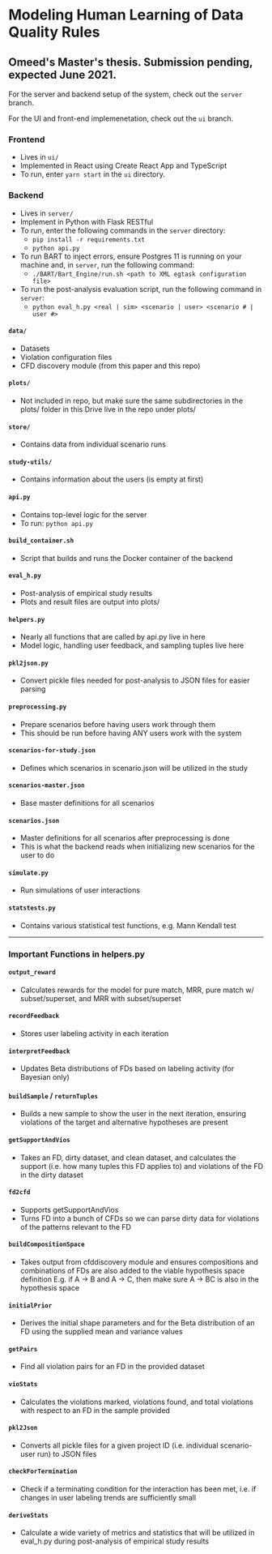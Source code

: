 # Modeling Human Learning of Data Quality Rules

## Omeed's Master's thesis. Submission pending, expected June 2021.

For the server and backend setup of the system, check out the `server` branch.

For the UI and front-end implemenetation, check out the `ui` branch.

### Frontend
- Lives in `ui/`
- Implemented in React using Create React App and TypeScript
- To run, enter `yarn start` in the `ui` directory.

### Backend
- Lives in `server/`
- Implement in Python with Flask RESTful
- To run, enter the following commands in the `server` directory:
  - `pip install -r requirements.txt`
  - `python api.py`
- To run BART to inject errors, ensure Postgres 11 is running on your machine and, in `server`, run the following command:
  - `./BART/Bart_Engine/run.sh <path to XML egtask configuration file>`
- To run the post-analysis evaluation script, run the following command in `server`:
  - `python eval_h.py <real | sim> <scenario | user> <scenario # | user #>`

#### `data/`
- Datasets
- Violation configuration files
- CFD discovery module (from this paper and this repo)

#### `plots/`
- Not included in repo, but make sure the same subdirectories in the plots/ folder in this Drive live in the repo under plots/

#### `store/`
- Contains data from individual scenario runs

#### `study-utils/`
- Contains information about the users (is empty at first)

#### `api.py`
- Contains top-level logic for the server
- To run: `python api.py`

#### `build_container.sh`
- Script that builds and runs the Docker container of the backend

#### `eval_h.py`
- Post-analysis of empirical study results
- Plots and result files are output into plots/

#### `helpers.py`
- Nearly all functions that are called by api.py live in here
- Model logic, handling user feedback, and sampling tuples live here

#### `pkl2json.py`
- Convert pickle files needed for post-analysis to JSON files for easier parsing

#### `preprocessing.py`
- Prepare scenarios before having users work through them
- This should be run before having ANY users work with the system

#### `scenarios-for-study.json`
- Defines which scenarios in scenario.json will be utilized in the study

#### `scenarios-master.json`
- Base master definitions for all scenarios

#### `scenarios.json`
- Master definitions for all scenarios after preprocessing is done
- This is what the backend reads when initializing new scenarios for the user to do

#### `simulate.py`
- Run simulations of user interactions

#### `statstests.py`
- Contains various statistical test functions, e.g. Mann Kendall test

---
### Important Functions in helpers.py
#### `output_reward`
- Calculates rewards for the model for pure match, MRR, pure match w/ subset/superset, and MRR with subset/superset

#### `recordFeedback`
- Stores user labeling activity in each iteration

#### `interpretFeedback`
- Updates Beta distributions of FDs based on labeling activity (for Bayesian only)

#### `buildSample` / `returnTuples`
- Builds a new sample to show the user in the next iteration, ensuring violations of the target and alternative hypotheses are present

#### `getSupportAndVios`
- Takes an FD, dirty dataset, and clean dataset, and calculates the support (i.e. how many tuples this FD applies to) and violations of the FD in the dirty dataset

#### `fd2cfd`
- Supports getSupportAndVios
- Turns FD into a bunch of CFDs so we can parse dirty data for violations of the patterns relevant to the FD

#### `buildCompositionSpace`
- Takes output from cfddiscovery module and ensures compositions and combinations of FDs are also added to the viable hypothesis space definition
E.g. if A → B and A → C, then make sure A → BC is also in the hypothesis space

#### `initialPrior`
- Derives the initial shape parameters  and  for the Beta distribution of an FD using the supplied mean and variance values

#### `getPairs`
- Find all violation pairs for an FD in the provided dataset

#### `vioStats`
- Calculates the violations marked, violations found, and total violations with respect to an FD in the sample provided

#### `pkl2Json`
- Converts all pickle files for a given project ID (i.e. individual scenario-user run) to JSON files

#### `checkForTermination`
- Check if a terminating condition for the interaction has been met, i.e. if changes in user labeling trends are sufficiently small

#### `deriveStats`
- Calculate a wide variety of metrics and statistics that will be utilized in eval_h.py during post-analysis of empirical study results

